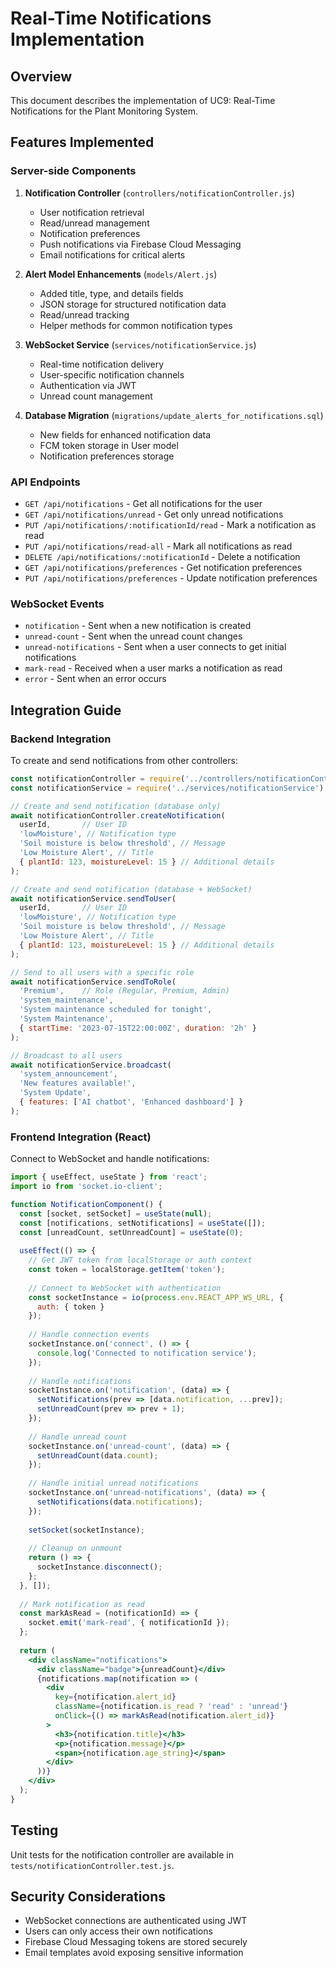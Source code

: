 # Real-Time Notifications Implementation

## Overview
This document describes the implementation of UC9: Real-Time Notifications for the Plant Monitoring System.

## Features Implemented

### Server-side Components
1. **Notification Controller** (`controllers/notificationController.js`)
   - User notification retrieval
   - Read/unread management
   - Notification preferences
   - Push notifications via Firebase Cloud Messaging
   - Email notifications for critical alerts

2. **Alert Model Enhancements** (`models/Alert.js`)
   - Added title, type, and details fields
   - JSON storage for structured notification data
   - Read/unread tracking
   - Helper methods for common notification types

3. **WebSocket Service** (`services/notificationService.js`)
   - Real-time notification delivery
   - User-specific notification channels
   - Authentication via JWT
   - Unread count management

4. **Database Migration** (`migrations/update_alerts_for_notifications.sql`)
   - New fields for enhanced notification data
   - FCM token storage in User model
   - Notification preferences storage

### API Endpoints
- `GET /api/notifications` - Get all notifications for the user
- `GET /api/notifications/unread` - Get only unread notifications
- `PUT /api/notifications/:notificationId/read` - Mark a notification as read
- `PUT /api/notifications/read-all` - Mark all notifications as read
- `DELETE /api/notifications/:notificationId` - Delete a notification
- `GET /api/notifications/preferences` - Get notification preferences
- `PUT /api/notifications/preferences` - Update notification preferences

### WebSocket Events
- `notification` - Sent when a new notification is created
- `unread-count` - Sent when the unread count changes
- `unread-notifications` - Sent when a user connects to get initial notifications
- `mark-read` - Received when a user marks a notification as read
- `error` - Sent when an error occurs

## Integration Guide

### Backend Integration
To create and send notifications from other controllers:

```javascript
const notificationController = require('../controllers/notificationController');
const notificationService = require('../services/notificationService');

// Create and send notification (database only)
await notificationController.createNotification(
  userId,       // User ID
  'lowMoisture', // Notification type
  'Soil moisture is below threshold', // Message
  'Low Moisture Alert', // Title
  { plantId: 123, moistureLevel: 15 } // Additional details
);

// Create and send notification (database + WebSocket)
await notificationService.sendToUser(
  userId,       // User ID
  'lowMoisture', // Notification type
  'Soil moisture is below threshold', // Message
  'Low Moisture Alert', // Title
  { plantId: 123, moistureLevel: 15 } // Additional details
);

// Send to all users with a specific role
await notificationService.sendToRole(
  'Premium',    // Role (Regular, Premium, Admin)
  'system_maintenance',
  'System maintenance scheduled for tonight',
  'System Maintenance',
  { startTime: '2023-07-15T22:00:00Z', duration: '2h' }
);

// Broadcast to all users
await notificationService.broadcast(
  'system_announcement',
  'New features available!',
  'System Update',
  { features: ['AI chatbot', 'Enhanced dashboard'] }
);
```

### Frontend Integration (React)
Connect to WebSocket and handle notifications:

```jsx
import { useEffect, useState } from 'react';
import io from 'socket.io-client';

function NotificationComponent() {
  const [socket, setSocket] = useState(null);
  const [notifications, setNotifications] = useState([]);
  const [unreadCount, setUnreadCount] = useState(0);
  
  useEffect(() => {
    // Get JWT token from localStorage or auth context
    const token = localStorage.getItem('token');
    
    // Connect to WebSocket with authentication
    const socketInstance = io(process.env.REACT_APP_WS_URL, {
      auth: { token }
    });
    
    // Handle connection events
    socketInstance.on('connect', () => {
      console.log('Connected to notification service');
    });
    
    // Handle notifications
    socketInstance.on('notification', (data) => {
      setNotifications(prev => [data.notification, ...prev]);
      setUnreadCount(prev => prev + 1);
    });
    
    // Handle unread count
    socketInstance.on('unread-count', (data) => {
      setUnreadCount(data.count);
    });
    
    // Handle initial unread notifications
    socketInstance.on('unread-notifications', (data) => {
      setNotifications(data.notifications);
    });
    
    setSocket(socketInstance);
    
    // Cleanup on unmount
    return () => {
      socketInstance.disconnect();
    };
  }, []);
  
  // Mark notification as read
  const markAsRead = (notificationId) => {
    socket.emit('mark-read', { notificationId });
  };
  
  return (
    <div className="notifications">
      <div className="badge">{unreadCount}</div>
      {notifications.map(notification => (
        <div 
          key={notification.alert_id} 
          className={notification.is_read ? 'read' : 'unread'}
          onClick={() => markAsRead(notification.alert_id)}
        >
          <h3>{notification.title}</h3>
          <p>{notification.message}</p>
          <span>{notification.age_string}</span>
        </div>
      ))}
    </div>
  );
}
```

## Testing
Unit tests for the notification controller are available in `tests/notificationController.test.js`.

## Security Considerations
- WebSocket connections are authenticated using JWT
- Users can only access their own notifications
- Firebase Cloud Messaging tokens are stored securely
- Email templates avoid exposing sensitive information